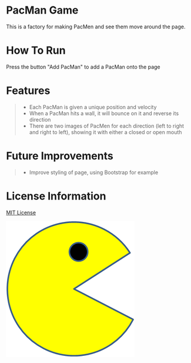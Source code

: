 # <div>PacMan Game</div>
This is a factory for making PacMen and see them move around the page. 

# <div>How To Run</div>
Press the button "Add PacMan" to add a PacMan onto the page

# <div>Features</div>
> - Each PacMan is given a unique position and velocity
> - When a PacMan hits a wall, it will bounce on it and reverse its direction
> - There are two images of PacMen for each direction (left to right and right to left), showing it with either a closed or open mouth

# <div>Future Improvements</div>
> - Improve styling of page, using Bootstrap for example

# <div>License Information</div>
[MIT License](https://mit-license.org/)


<img src="images/PacMan1.png">
